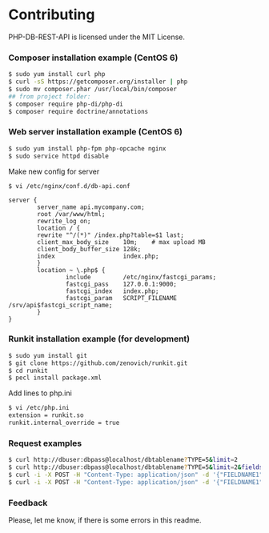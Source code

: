 # Contributing

PHP-DB-REST-API is licensed under the MIT License.


### Composer installation example (CentOS 6)

```bash
$ sudo yum install curl php
$ curl -sS https://getcomposer.org/installer | php
$ sudo mv composer.phar /usr/local/bin/composer
## from project folder:
$ composer require php-di/php-di
$ composer require doctrine/annotations
```


### Web server installation example (CentOS 6)

```bash
$ sudo yum install php-fpm php-opcache nginx
$ sudo service httpd disable
```

Make new config for server

```text
$ vi /etc/nginx/conf.d/db-api.conf

server {
        server_name api.mycompany.com;
        root /var/www/html;
        rewrite_log on;
        location / {
        rewrite "^/(*)" /index.php?table=$1 last;
        client_max_body_size    10m;    # max upload MB
        client_body_buffer_size 128k;
        index                   index.php;
        }
        location ~ \.php$ {
                include         /etc/nginx/fastcgi_params;
                fastcgi_pass    127.0.0.1:9000;
                fastcgi_index   index.php;
                fastcgi_param   SCRIPT_FILENAME /srv/api$fastcgi_script_name;
        }
}
```


### Runkit installation example (for development)

```bash
$ sudo yum install git
$ git clone https://github.com/zenovich/runkit.git
$ cd runkit
$ pecl install package.xml
```

Add lines to php.ini

```bash
$ vi /etc/php.ini
extension = runkit.so
runkit.internal_override = true
```


### Request examples

```bash
$ curl http://dbuser:dbpass@localhost/dbtablename?TYPE=5&limit=2
$ curl http://dbuser:dbpass@localhost/dbtablename?TYPE=5&limit=2&fields=FIELDNAME1,FIELDNAME2
$ curl -i -X POST -H "Content-Type: application/json" -d '{"FIELDNAME1":"some text","FIELDNAME2":"0","FIELDNAME3":"1"}' http://dbuser:dbpass@localhost/dbtablename
$ curl -i -X POST -H "Content-Type: application/json" -d '{"FIELDNAME1":"some text","FIELDNAME2":0,"FIELDNAME3":1}' http://dbuser:dbpass@localhost/dbtablename
```


### Feedback

Please, let me know, if there is some errors in this readme.